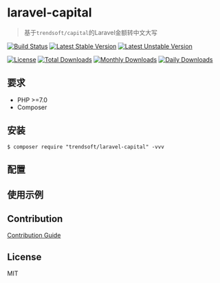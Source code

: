 # laravel-capital

> 基于`trendsoft/capital`的Laravel金额转中文大写

[![Build Status](https://travis-ci.org/trendsoft/laravel-capital.svg?branch=master)](https://travis-ci.org/trendsoft/laravel-capital)
[![Latest Stable Version](https://poser.pugx.org/trendsoft/laravel-capital/v/stable)](https://packagist.org/packages/trendsoft/laravel-capital)
[![Latest Unstable Version](https://poser.pugx.org/trendsoft/laravel-capital/v/unstable)](https://packagist.org/packages/trendsoft/laravel-capital)

[![License](https://poser.pugx.org/trendsoft/laravel-capital/license)](https://packagist.org/packages/trendsoft/laravel-capital)
[![Total Downloads](https://poser.pugx.org/trendsoft/laravel-capital/downloads)](https://packagist.org/packages/trendsoft/laravel-capital)
[![Monthly Downloads](https://poser.pugx.org/trendsoft/laravel-capital/d/monthly)](https://packagist.org/packages/trendsoft/laravel-capital)
[![Daily Downloads](https://poser.pugx.org/trendsoft/laravel-capital/d/daily)](https://packagist.org/packages/trendsoft/laravel-capital)

## 要求
- PHP >=7.0
- Composer

## 安装

```
$ composer require "trendsoft/laravel-capital" -vvv
```

## 配置

## 使用示例

## Contribution

[Contribution Guide](.github/CONTRIBUTING.md)

## License
MIT
